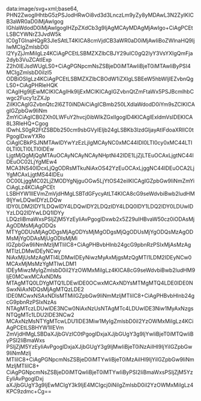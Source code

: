 data:image/svg+xml;base64,
PHN2ZwogIHhtbG5zPSJodHRwOi8vd3d3LnczLm9yZy8yMDAwL3N2ZyIKICB3aWR0aD0iMjAwIgog
IGhlaWdodD0iMjAwIgogIHZpZXdCb3g9IjAgMCAyMDAgMjAwIgo+CiAgPCEtLSBCYWNrZ3JvdW5k
IC0gTGlnaHQgR3JleSAtLT4KICA8cmVjdCB3aWR0aD0iMjAwIiBoZWlnaHQ9IjIwMCIgZmlsbD0i
I2YyZjJmMiIgLz4KCiAgPCEtLSBMZXZlbCBJY29uIC0gQ2lyY3VsYXIgQmFja2dyb3VuZCAtIExp
Z2h0IEJsdWUgLS0+CiAgPGNpcmNsZSBjeD0iMTAwIiBjeT0iMTAwIiByPSI4MCIgZmlsbD0iIzI5
ODBiOSIgLz4KCiAgPCEtLSBMZXZlbCBOdW1iZXIgLSBEeW5hbWljIEZvbnQgLS0+CiAgPHRleHQK
ICAgIHg9IjEwMCIKICAgIHk9IjExMCIKICAgIGZvbnQtZmFtaWx5PSJBcmlhbCwgc2Fucy1zZXJp
ZiIKICAgIGZvbnQtc2l6ZT0iNDAiCiAgICBmb250LXdlaWdodD0iYm9sZCIKICAgIGZpbGw9IiNm
ZmYiCiAgICB0ZXh0LWFuY2hvcj0ibWlkZGxlIgogID4KICAgIExldmVsIDEKICA8L3RleHQ+Cgog
IDwhLS0gR2FtZSBDb250cm9sbGVyIEljb24gLSBKb3lzdGljayAtIFdoaXRlIC0tPgogIDxwYXRo
CiAgICBkPSJNMTAwIDYwYzEzLjIgMCAyNC0xMC44IDI0LTI0cy0xMC44LTI0LTI0LTI0LTI0IDEw
LjgtMjQgMjQgMTAuOCAyNCAyNCAyNHptNi42IDE1LjZjLTEuOCAxLjgtNC44IDEuOC02LjYgMEw4
MCA3NS40IDcxLjQgODRsMTkuNiAxOS42YzEuOCAxLjggNC44IDEuOCA2LjYgMCAxLjgtMS44IDEu
OC00LjggMC02LjZMODYgNjguOGw5LjYtOS42eiIKICAgIGZpbGw9IiNmZmYiCiAgLz4KCiAgPCEt
LSBHYW1lIEVmZmVjdHMgLSBTdGFycyAtLT4KICA8cG9seWdvbiBwb2ludHM9IjYwLDQwIDYzLDQw
IDY0LDM2IDY1LDQwIDY4LDQwIDY2LDQzIDY4LDQ0IDY1LDQ2IDY0LDUwIDYzLDQ2IDYwLDQ1IDYy
LDQzIiBmaWxsPSIjZjM5YzEyIiAvPgogIDxwb2x5Z29uIHBvaW50cz0iODAsMjAgODMsMjAgODQs
MTYgODUsMjAgODgsMjAgODYsMjMgODgsMjQgODUsMjYgODQsMzAgODMsMjYgODAsMjUgODIsMjMi
IGZpbGw9IiNmMzljMTIiIC8+CiAgPHBvbHlnb24gcG9pbnRzPSIxMjAsMzAgMTIzLDMwIDEyNCwy
NiAxMjUsMzAgMTI4LDMwIDEyNiwzMyAxMjgsMzQgMTI1LDM2IDEyNCw0MCAxMjMsMzYgMTIwLDM1
IDEyMiwzMyIgZmlsbD0iI2YzOWMxMiIgLz4KICA8cG9seWdvbiBwb2ludHM9IjE0MCwxMCAxNDMs
MTAgMTQ0LDYgMTQ1LDEwIDE0OCwxMCAxNDYsMTMgMTQ4LDE0IDE0NSwxNiAxNDQsMjAgMTQzLDE2
IDE0MCwxNSAxNDIsMTMiIGZpbGw9IiNmMzljMTIiIC8+CiAgPHBvbHlnb24gcG9pbnRzPSIxNzAs
NTAgMTczLDUwIDE3NCw0NiAxNzUsNTAgMTc4LDUwIDE3Niw1MyAxNzgsNTQgMTc1LDU2IDE3NCw2
MCAxNzMsNTYgMTcwLDU1IDE3Miw1MyIgZmlsbD0iI2YzOWMxMiIgLz4KCiAgPCEtLSBHYW1lIEVm
ZmVjdHMgLSBDaXJjbGVzIC0tPgogIDxjaXJjbGUgY3g9IjYwIiBjeT0iMTQwIiByPSI2IiBmaWxs
PSIjZjM5YzEyIiAvPgogIDxjaXJjbGUgY3g9IjMwIiBjeT0iNzAiIHI9IjYiIGZpbGw9IiNmMzlj
MTIiIC8+CiAgPGNpcmNsZSBjeD0iMTYwIiBjeT0iMzAiIHI9IjYiIGZpbGw9IiNmMzljMTIiIC8+
CiAgPGNpcmNsZSBjeD0iMTQwIiBjeT0iMTYwIiByPSI2IiBmaWxsPSIjZjM5YzEyIiAvPgogIDxj
aXJjbGUgY3g9IjEwMCIgY3k9IjE4MCIgcj0iNiIgZmlsbD0iI2YzOWMxMiIgLz4KPC9zdmc+Cg==